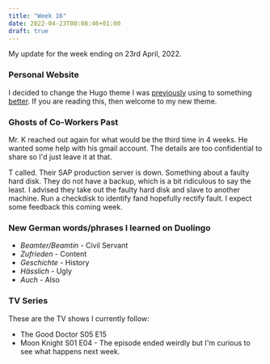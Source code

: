 ```yaml
---
title: "Week 16"
date: 2022-04-23T00:08:46+01:00
draft: true
---
```

My update for the week ending on 23rd April, 2022.

### Personal Website
I decided to change the Hugo theme I was [previously](https://themes.gohugo.io/themes/hugo-coder/) using to something [better](https://themes.gohugo.io/themes/loveit/). If you are reading this, then welcome to my new theme.

### Ghosts of Co-Workers Past
Mr. K reached out again for what would be the third time in 4 weeks. He wanted some help with his gmail account. The details are too confidential to share so I'd just leave it at that.

T called. Their SAP production server is down. Something about a faulty hard disk. They do not have a backup, which is a bit ridiculous to say the least. I advised they take out the faulty hard disk and slave to another machine. Run a checkdisk to identify fand hopefully rectify fault. I expect some feedback this coming week.

### New German words/phrases I learned on Duolingo
* *Beamter/Beamtin* - Civil Servant
* *Zufrieden* - Content
* *Geschichte* - History
* *Hässlich* - Ugly
* *Auch* - Also

### TV Series
These are the TV shows I currently follow:
* The Good Doctor S05 E15
* Moon Knight S01 E04 - The episode ended weirdly but I'm curious to see what happens next week.
